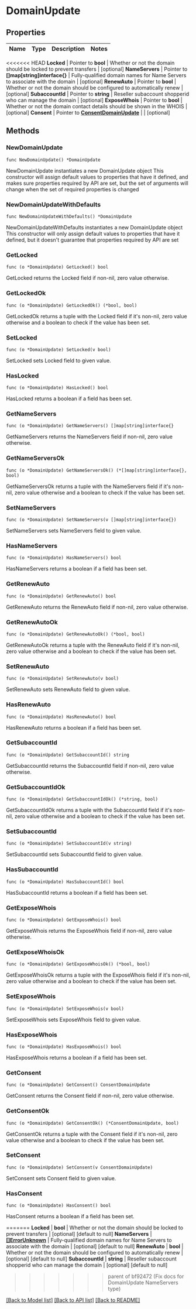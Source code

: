 # DomainUpdate

## Properties

Name | Type | Description | Notes
------------ | ------------- | ------------- | -------------
<<<<<<< HEAD
**Locked** | Pointer to **bool** | Whether or not the domain should be locked to prevent transfers | [optional] 
**NameServers** | Pointer to **[]map[string]interface{}** | Fully-qualified domain names for Name Servers to associate with the domain | [optional] 
**RenewAuto** | Pointer to **bool** | Whether or not the domain should be configured to automatically renew | [optional] 
**SubaccountId** | Pointer to **string** | Reseller subaccount shopperid who can manage the domain | [optional] 
**ExposeWhois** | Pointer to **bool** | Whether or not the domain contact details should be shown in the WHOIS | [optional] 
**Consent** | Pointer to [**ConsentDomainUpdate**](ConsentDomainUpdate.md) |  | [optional] 

## Methods

### NewDomainUpdate

`func NewDomainUpdate() *DomainUpdate`

NewDomainUpdate instantiates a new DomainUpdate object
This constructor will assign default values to properties that have it defined,
and makes sure properties required by API are set, but the set of arguments
will change when the set of required properties is changed

### NewDomainUpdateWithDefaults

`func NewDomainUpdateWithDefaults() *DomainUpdate`

NewDomainUpdateWithDefaults instantiates a new DomainUpdate object
This constructor will only assign default values to properties that have it defined,
but it doesn't guarantee that properties required by API are set

### GetLocked

`func (o *DomainUpdate) GetLocked() bool`

GetLocked returns the Locked field if non-nil, zero value otherwise.

### GetLockedOk

`func (o *DomainUpdate) GetLockedOk() (*bool, bool)`

GetLockedOk returns a tuple with the Locked field if it's non-nil, zero value otherwise
and a boolean to check if the value has been set.

### SetLocked

`func (o *DomainUpdate) SetLocked(v bool)`

SetLocked sets Locked field to given value.

### HasLocked

`func (o *DomainUpdate) HasLocked() bool`

HasLocked returns a boolean if a field has been set.

### GetNameServers

`func (o *DomainUpdate) GetNameServers() []map[string]interface{}`

GetNameServers returns the NameServers field if non-nil, zero value otherwise.

### GetNameServersOk

`func (o *DomainUpdate) GetNameServersOk() (*[]map[string]interface{}, bool)`

GetNameServersOk returns a tuple with the NameServers field if it's non-nil, zero value otherwise
and a boolean to check if the value has been set.

### SetNameServers

`func (o *DomainUpdate) SetNameServers(v []map[string]interface{})`

SetNameServers sets NameServers field to given value.

### HasNameServers

`func (o *DomainUpdate) HasNameServers() bool`

HasNameServers returns a boolean if a field has been set.

### GetRenewAuto

`func (o *DomainUpdate) GetRenewAuto() bool`

GetRenewAuto returns the RenewAuto field if non-nil, zero value otherwise.

### GetRenewAutoOk

`func (o *DomainUpdate) GetRenewAutoOk() (*bool, bool)`

GetRenewAutoOk returns a tuple with the RenewAuto field if it's non-nil, zero value otherwise
and a boolean to check if the value has been set.

### SetRenewAuto

`func (o *DomainUpdate) SetRenewAuto(v bool)`

SetRenewAuto sets RenewAuto field to given value.

### HasRenewAuto

`func (o *DomainUpdate) HasRenewAuto() bool`

HasRenewAuto returns a boolean if a field has been set.

### GetSubaccountId

`func (o *DomainUpdate) GetSubaccountId() string`

GetSubaccountId returns the SubaccountId field if non-nil, zero value otherwise.

### GetSubaccountIdOk

`func (o *DomainUpdate) GetSubaccountIdOk() (*string, bool)`

GetSubaccountIdOk returns a tuple with the SubaccountId field if it's non-nil, zero value otherwise
and a boolean to check if the value has been set.

### SetSubaccountId

`func (o *DomainUpdate) SetSubaccountId(v string)`

SetSubaccountId sets SubaccountId field to given value.

### HasSubaccountId

`func (o *DomainUpdate) HasSubaccountId() bool`

HasSubaccountId returns a boolean if a field has been set.

### GetExposeWhois

`func (o *DomainUpdate) GetExposeWhois() bool`

GetExposeWhois returns the ExposeWhois field if non-nil, zero value otherwise.

### GetExposeWhoisOk

`func (o *DomainUpdate) GetExposeWhoisOk() (*bool, bool)`

GetExposeWhoisOk returns a tuple with the ExposeWhois field if it's non-nil, zero value otherwise
and a boolean to check if the value has been set.

### SetExposeWhois

`func (o *DomainUpdate) SetExposeWhois(v bool)`

SetExposeWhois sets ExposeWhois field to given value.

### HasExposeWhois

`func (o *DomainUpdate) HasExposeWhois() bool`

HasExposeWhois returns a boolean if a field has been set.

### GetConsent

`func (o *DomainUpdate) GetConsent() ConsentDomainUpdate`

GetConsent returns the Consent field if non-nil, zero value otherwise.

### GetConsentOk

`func (o *DomainUpdate) GetConsentOk() (*ConsentDomainUpdate, bool)`

GetConsentOk returns a tuple with the Consent field if it's non-nil, zero value otherwise
and a boolean to check if the value has been set.

### SetConsent

`func (o *DomainUpdate) SetConsent(v ConsentDomainUpdate)`

SetConsent sets Consent field to given value.

### HasConsent

`func (o *DomainUpdate) HasConsent() bool`

HasConsent returns a boolean if a field has been set.

=======
**Locked** | **bool** | Whether or not the domain should be locked to prevent transfers | [optional] [default to null]
**NameServers** | [**[]ErrorUnknown**](.md) | Fully-qualified domain names for Name Servers to associate with the domain | [optional] [default to null]
**RenewAuto** | **bool** | Whether or not the domain should be configured to automatically renew | [optional] [default to null]
**SubaccountId** | **string** | Reseller subaccount shopperid who can manage the domain | [optional] [default to null]
>>>>>>> parent of bf92472 (Fix docs for DomainUpdate NameServers type)

[[Back to Model list]](../README.md#documentation-for-models) [[Back to API list]](../README.md#documentation-for-api-endpoints) [[Back to README]](../README.md)


